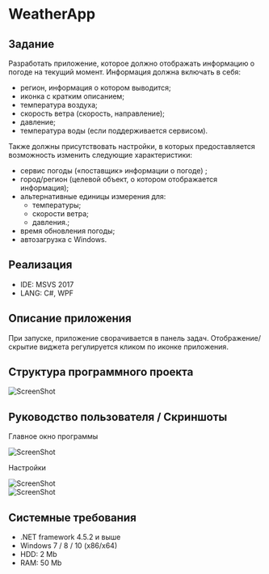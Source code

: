 # WeatherApp

## Задание
Разработать приложение, которое должно отображать информацию о погоде на текущий момент. Информация должна включать в себя:
*	регион, информация о котором выводится;
*	иконка с кратким описанием;
*	температура воздуха;
*	скорость ветра (скорость, направление);
*	давление;
*	температура воды (если поддерживается сервисом).

Также должны присутствовать настройки, в которых предоставляется возможность  изменить следующие характеристики:
-	сервис погоды («поставщик» информации о погоде) ;
-	город/регион (целевой объект, о котором отображается информация);
- альтернативные единицы измерения для:
  - температуры;
  - скорости ветра;
  - давления.;
-	время обновления погоды;
-	автозагрузка с Windows.

## Реализация
* IDE: MSVS 2017
* LANG: C#, WPF

## Описание приложения
При запуске, приложение сворачивается в панель задач. Отображение/скрытие виджета регулируется кликом по иконке приложения. 

## Структура программного проекта
![ScreenShot](https://raw.github.com/insendend/WeatherApp/master/WeatherApp/Screenshots/scrn1.jpg)

## Руководство пользователя / Скриншоты

Главное окно программы

![ScreenShot](https://raw.github.com/insendend/WeatherApp/master/WeatherApp/Screenshots/scrn2.jpg)

Настройки

![ScreenShot](https://raw.github.com/insendend/WeatherApp/master/WeatherApp/Screenshots/scrn3.jpg)    
![ScreenShot](https://raw.github.com/insendend/WeatherApp/master/WeatherApp/Screenshots/scrn4.jpg)



## Системные требования
- .NET framework 4.5.2 и выше
- Windows 7 / 8 / 10 (x86/x64)
- HDD: 2 Mb
- RAM: 50 Mb

